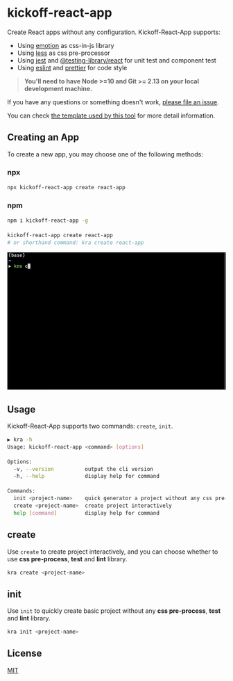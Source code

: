 # kickoff-react-app

Create React apps without any configuration. 
Kickoff-React-App supports:
* Using [emotion](https://emotion.sh/docs/introduction) as css-in-js library
* Using [less](http://lesscss.org/usage/) as css pre-processor
* Using [jest](https://jestjs.io/docs/en/getting-started) and [@testing-library/react](https://testing-library.com/docs/react-testing-library/intro/) for unit test and component test
* Using [eslint](https://eslint.org/docs/user-guide/getting-started) and [prettier](https://prettier.io/docs/en/index.html) for code style
> **You'll need to have Node >=10 and Git >= 2.13 on your local development machine.**

If you have any questions or something doesn't work, [please file an issue](https://github.com/wjgogogo/kickoff-react-app/issues).

You can check [the template used by this tool](https://github.com/wjgogogo/kickoff-react-app/tree/template) for more detail information.   


## Creating an App
To create a new app, you may choose one of the following methods:

### npx
```bash
npx kickoff-react-app create react-app
```

### npm
```bash
npm i kickoff-react-app -g

kickoff-react-app create react-app
# or shorthand command: kra create react-app
```
![](./quick-view.gif)


## Usage
Kickoff-React-App supports two commands: `create`, `init`.
```bash
▶ kra -h       
Usage: kickoff-react-app <command> [options]

Options:
  -v, --version          output the cli version
  -h, --help             display help for command

Commands:
  init <project-name>    quick generator a project without any css pre-processor, test and lint library support
  create <project-name>  create project interactively
  help [command]         display help for command
```
## create
Use `create` to create project interactively, and you can choose whether to use **css pre-process**, **test** and **lint** library.

```bash
kra create <project-name>
```

## init
Use `init` to quickly create basic project without any **css pre-process**, **test** and **lint** library.

```bash
kra init <project-name>
```



## License
[MIT](./LICENSE)





